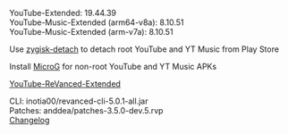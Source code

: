 YouTube-Extended: 19.44.39  
YouTube-Music-Extended (arm64-v8a): 8.10.51  
YouTube-Music-Extended (arm-v7a): 8.10.51  

Use [zygisk-detach](https://github.com/j-hc/zygisk-detach) to detach root YouTube and YT Music from Play Store  

Install [MicroG](https://github.com/WSTxda/MicroG-RE/releases) for non-root YouTube and YT Music APKs  

[YouTube-ReVanced-Extended](https://github.com/MANCrimSon/YouTube-ReVanced-Extended)
  
CLI: inotia00/revanced-cli-5.0.1-all.jar  
Patches: anddea/patches-3.5.0-dev.5.rvp  
[Changelog](https://github.com/anddea/revanced-patches/releases/tag/v3.5.0-dev.5)  
